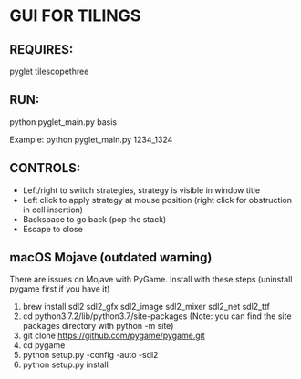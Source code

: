 # GUI FOR TILINGS

## REQUIRES:
pyglet 
tilescopethree

## RUN:

python pyglet_main.py basis

Example: python pyglet_main.py 1234_1324

## CONTROLS:

- Left/right to switch strategies, strategy is visible in window title
- Left click to apply strategy at mouse position (right click for obstruction in cell insertion)
- Backspace to go back (pop the stack)
- Escape to close

## macOS Mojave (outdated warning)
There are issues on Mojave with PyGame. Install with these steps (uninstall pygame first if you have it)

1. brew install sdl2 sdl2_gfx sdl2_image sdl2_mixer sdl2_net sdl2_ttf
2. cd python3.7.2/lib/python3.7/site-packages   (Note: you can find the site packages directory with python -m site)
3. git clone https://github.com/pygame/pygame.git
4. cd pygame
5. python setup.py -config -auto -sdl2
6. python setup.py install


